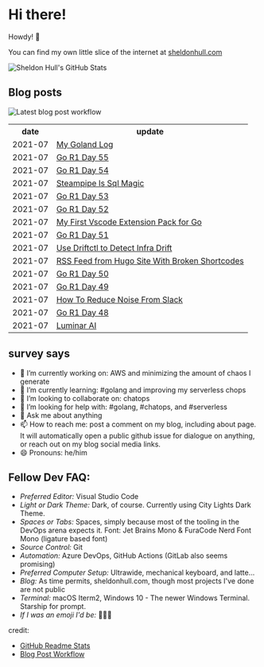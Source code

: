 # Hi there! 

Howdy! 👋 

You can find my own little slice of the internet at [sheldonhull.com](https://www.sheldonhull.com)

![Sheldon Hull's GitHub Stats](https://github-readme-stats.vercel.app/api?username=sheldonhull&theme=tokyonight&count_private=true&show_icons=true)

## Blog posts

![Latest blog post workflow](https://github.com/sheldonhull/sheldonhull/workflows/Latest%20blog%20post%20workflow/badge.svg)
<table style="width:100%">
  <tr>
    <th>date</th>
    <th>update</th>
  </tr>
<!-- BLOG-POST-LIST:START -->
<tr><td>2021-07</td><td><a href="https://www.sheldonhull.com/my-goland-log/">My Goland Log</a></td></tr>
<tr><td>2021-07</td><td><a href="https://www.sheldonhull.com/go-r1-day-55/">Go R1 Day 55</a></td></tr>
<tr><td>2021-07</td><td><a href="https://www.sheldonhull.com/go-r1-day-54/">Go R1 Day 54</a></td></tr>
<tr><td>2021-07</td><td><a href="https://www.sheldonhull.com/steampipe-is-sql-magic/">Steampipe Is Sql Magic</a></td></tr>
<tr><td>2021-07</td><td><a href="https://www.sheldonhull.com/go-r1-day-53/">Go R1 Day 53</a></td></tr>
<tr><td>2021-07</td><td><a href="https://www.sheldonhull.com/go-r1-day-52/">Go R1 Day 52</a></td></tr>
<tr><td>2021-07</td><td><a href="https://www.sheldonhull.com/my-first-vscode-extension-pack-for-go/">My First Vscode Extension Pack for Go</a></td></tr>
<tr><td>2021-07</td><td><a href="https://www.sheldonhull.com/go-r1-day-51/">Go R1 Day 51</a></td></tr>
<tr><td>2021-07</td><td><a href="https://www.sheldonhull.com/use-driftctl-to-detect-infra-drift/">Use Driftctl to Detect Infra Drift</a></td></tr>
<tr><td>2021-07</td><td><a href="https://dev.to/sheldonhull/rss-feed-from-hugo-site-with-broken-shortcodes-38b2">RSS Feed from Hugo Site With Broken Shortcodes</a></td></tr>
<tr><td>2021-07</td><td><a href="https://www.sheldonhull.com/go-r1-day-50/">Go R1 Day 50</a></td></tr>
<tr><td>2021-07</td><td><a href="https://www.sheldonhull.com/go-r1-day-49/">Go R1 Day 49</a></td></tr>
<tr><td>2021-07</td><td><a href="https://www.sheldonhull.com/how-to-reduce-noise-from-slack/">How To Reduce Noise From Slack</a></td></tr>
<tr><td>2021-07</td><td><a href="https://www.sheldonhull.com/go-r1-day-48/">Go R1 Day 48</a></td></tr>
<tr><td>2021-07</td><td><a href="https://www.sheldonhull.com/luminar-ai/">Luminar AI</a></td></tr>

<!-- BLOG-POST-LIST:END -->
</table>

## survey says 

- 🔭  I’m currently working on: AWS and minimizing the amount of chaos I generate
- 🌱  I’m currently learning: #golang and improving my serverless chops
- 👯  I’m looking to collaborate on: chatops
- 🤔  I’m looking for help with: #golang, #chatops, and #serverless
- 💬  Ask me about anything
- 📫  How to reach me: post a comment on my blog, including about page. It will automatically open a public github issue for dialogue on anything, or reach out on my blog social media links.
- 😄  Pronouns: he/him


## Fellow Dev FAQ:

- _Preferred Editor:_ Visual Studio Code
- _Light or Dark Theme:_ Dark, of course. Currently using City Lights Dark Theme.
- _Spaces or Tabs:_ Spaces, simply because most of the tooling in the DevOps arena expects it. Font: Jet Brains Mono & FuraCode Nerd Font Mono (ligature based font)
- _Source Control:_ Git
- _Automation:_ Azure DevOps, GitHub Actions (GitLab also seems promising)
- _Preferred Computer Setup:_ Ultrawide, mechanical keyboard, and latte...
- _Blog:_ As time permits, sheldonhull.com, though most projects I've done are not public 
- _Terminal:_ macOS Iterm2, Windows 10 - The newer Windows Terminal. Starship for prompt.
- _If I was an emoji I'd be:_ 🌮🌮🌮


credit:
* [GitHub Readme Stats](https://github.com/anuraghazra/github-readme-stats)
* [Blog Post Workflow](https://github.com/gautamkrishnar/blog-post-workflow)
